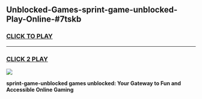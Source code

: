
## Unblocked-Games-sprint-game-unblocked-Play-Online-#7tskb
<h3>
<a href="https://premium.freeplayer.one?title=sprint-game-unblocked&ref=27F">CLICK TO PLAY</a></h3>
<hr>

<h3>
<a href="https://premium.freeplayer.one?title=sprint-game-unblocked&ref=27F">CLICK 2 PLAY</a>
  
</h3>

<a href="https://premium.freeplayer.one?title=sprint-game-unblocked&ref=27F"><img src="https://clearcache.store/games.png"></a>


**sprint-game-unblocked games unblocked: Your Gateway to Fun and Accessible Online Gaming**
